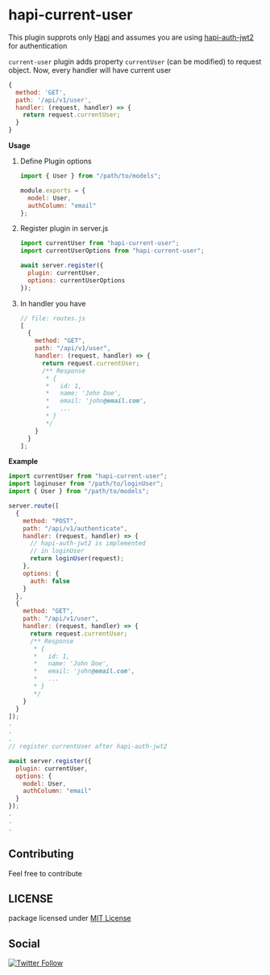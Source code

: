 # hapi-current-user

This plugin supprots only [Hapi](https://hapijs.com) and assumes you are using [hapi-auth-jwt2](https://www.npmjs.com/package/hapi-auth-jwt2) for authentication

`current-user` plugin adds property `currentUser` (can be modified) to request object. Now, every handler will have current user

```js
{
  method: 'GET',
  path: '/api/v1/user',
  handler: (request, handler) => {
    return request.currentUser;
  }
}
```

**Usage**

1. Define Plugin options

   ```js
   import { User } from "/path/to/models";

   module.exports = {
     model: User,
     authColumn: "email"
   };
   ```

2. Register plugin in server.js

   ```js
   import currentUser from "hapi-current-user";
   import currentUserOptions from "hapi-current-user";

   await server.register({
     plugin: currentUser,
     options: currentUserOptions
   });
   ```

3. In handler you have

   ```js
   // file: routes.js
   [
     {
       method: "GET",
       path: "/api/v1/user",
       handler: (request, handler) => {
         return request.currentUser;
         /** Response
          * {
          *   id: 1,
          *   name: 'John Doe',
          *   email: 'john@email.com',
          *   ...
          * }
          */
       }
     }
   ];
   ```

**Example**

```js
import currentUser from "hapi-current-user";
import loginuser from "/path/to/loginUser";
import { User } from "/path/to/models";

server.route([
  {
    method: "POST",
    path: "/api/v1/authenticate",
    handler: (request, handler) => {
      // hapi-auth-jwt2 is implemented
      // in loginUser
      return loginUser(request);
    },
    options: {
      auth: false
    }
  },
  {
    method: "GET",
    path: "/api/v1/user",
    handler: (request, handler) => {
      return request.currentUser;
      /** Response
       * {
       *   id: 1,
       *   name: 'John Doe',
       *   email: 'john@email.com',
       *   ...
       * }
       */
    }
  }
]);
.
.
.
// register currentUser after hapi-auth-jwt2

await server.register({
  plugin: currentUser,
  options: {
    model: User,
    authColumn: "email"
  }
});
.
.
.
```

## Contributing

Feel free to contribute

## LICENSE

package licensed under [MIT License](https://github.com/vemarav/current-user/blob/master/LICENSE)

## Social

[![Twitter Follow](https://img.shields.io/twitter/follow/vemarav.svg?style=social&label=Follow)](https://twitter.com/vemarav)
